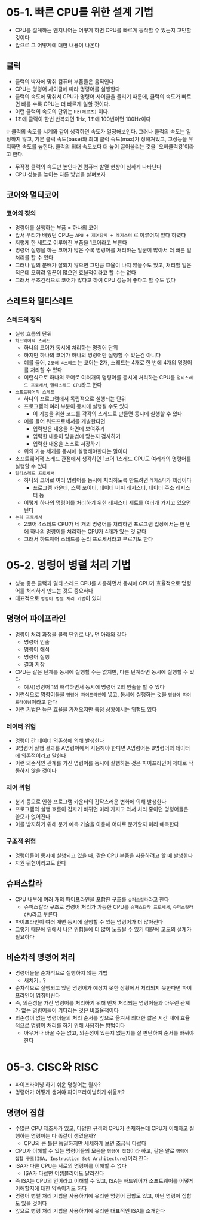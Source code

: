 # 05-1. 빠른 CPU를 위한 설계 기법

- CPU를 설계하는 엔지니어는 어떻게 하면 CPU를 빠르게 동작할 수 있는지 고민할 것이다
- 앞으로 그 어떻게에 대한 내용이 나온다

## 클럭

- 클럭의 박자에 맞춰 컴퓨터 부품들은 움직인다
- CPU는 명령어 사이클에 따라 명령어를 실행한다
- 클럭의 속도에 맞춰서 CPU가 명령어 사이클을 돌리기 때문에, 클럭의 속도가 빠르면 빠를 수록 CPU는 더 빠르게 일할 것이다.
- 이런 클럭의 속도의 단위는 `Hz(헤르츠)` 이다.
- 1초에 클럭이 한번 반복되면 1Hz, 1초에 100번이면 100Hz이다

<aside>
💡 클럭의 속도를 시계와 같이 생각하면 속도가 일정해보인다.
그러나 클럭의 속도는 일정하지 않고, 기본 클럭 속도(base)와 최대 클럭 속도(max)가 정해져있고, 고성능을 유지하면 속도를 높힌다.
클럭의 최대 속도보다 더 높이 끌어올리는 것을 `오버클럭킹`이라고 한다.

</aside>

- 무작정 클럭의 속도만 높인다면 컴퓨터 발열 현상이 심하게 나타난다
- CPU 성능을 높이는 다른 방법을 살펴보자

## 코어와 멀티코어

### 코어의 정의

- 명령어를 실행하는 부품 = 하나의 코어
- 앞서 우리가 배웠던 CPU는 `APU + 제어장치 + 레지스터` 로 이루어져 있다 하였다
- 저렇게 한 세트로 이루어진 부품을 1코어라고 부른다
- 명령어 실행을 하는 코어가 많은 수록 명령어를 처리하는 일꾼이 많아서 더 빠른 일처리를 할 수 있다
- 그러나 일의 분배가 잘되지 않으면 그만큼 효율이 나지 않을수도 있고, 처리할 일은 적은데 오히려 일꾼이 많으면 효율적이라고 할 수는 없다
- 그래서 무조건적으로 코어가 많다고 하여 CPU 성능이 좋다고 할 수도 없다

## 스레드와 멀티스레드

### 스레드의 정의

- 실행 흐름의 단위
- `하드웨어적 스레드`
  - 하나의 코어가 동시에 처리하는 명령어 단위
  - 하지만 하나의 코어가 하나의 명령어만 실행할 수 있는건 아니다
  - 예를 들어, `2코어 4스레드` 는 코어는 2개, 스레드는 4개로 한 번에 4개의 명령어를 처리할 수 있다
  - 이런식으로 하나의 코어로 여러개의 명령어를 동시에 처리하는 CPU를 `멀티스레드 프로세서`, `멀티스레드 CPU`라고 한다
- `소프트웨어적 스레드`
  - 하나의 프로그램에서 독립적으로 실행되는 단위
  - 프로그램의 여러 부분이 동시에 실행될 수도 있다
    - 이 기능을 위한 코드를 각각의 스레드로 만들면 동시에 실행할 수 있다
  - 예를 들어 워드프로세서를 개발한다면
    - 입력받은 내용을 화면에 보여주기
    - 입력한 내용이 맞춤법에 맞는지 검사하기
    - 입력한 내용을 스스로 저장하기
  - 위의 기능 세개를 동시에 실행해야한다는 말이다
- 소프트웨어적 스레드 관점에서 생각하면 1코어 1스레드 CPU도 여러개의 명령어를 실행할 수 있다
- `멀티스레드 프로세서`
  - 하나의 코어로 여러 명령어를 동시에 처리하도록 만드려면 `레지스터`가 핵심이다
    - 프로그램 카운터, 스택 포이터, 데이터 버퍼 레지스터, 데이터 주소 레지스터 등
  - 이렇게 하나의 명령어를 처리하기 위한 레지스터 세트를 여러개 가지고 있으면 된다
- `논리 프로세서`
  - 2코어 4스레드 CPU가 네 개의 명령어를 처리하면 프로그램 입장에서는 한 번에 하나의 명령어를 처리하는 CPU가 4개가 있는 것 같다
  - 그래서 하드웨어 스레드를 논리 프로세서라고 부르기도 한다

# 05-2. 명령어 병렬 처리 기법

- 성능 좋은 클럭과 멀티 스레드 CPU를 사용하면서 동시에 CPU가 효율적으로 명령어를 처리하게 만드는 것도 중요하다
- 대표적으로 `명령어 병렬 처리 기법`이 있다

## 명령어 파이프라인

- 명령어 처리 과정을 클럭 단위로 나누면 아래와 같다
  - 명령어 인출
  - 명령어 해석
  - 명령어 실행
  - 결과 저장
- CPU는 같은 단계를 동시에 실행할 수는 없지만, 다른 단계라면 동시에 실행할 수 있다
  - 예시)명령어 1의 해석하면서 동시에 명령어 2의 인출을 할 수 있다
- 이런식으로 명령어들을 `명령어 파이프라인`에 넣고, 동시에 실행하는 것을 `명령어 파이프라이닝`이라고 한다
- 이런 기법은 높은 효율을 가져오지만 특정 상황에서는 위험도 있다

### 데이터 위험

- 명령어 간 데이터 의존성에 의해 발생한다
- B명령어 실행 결과를 A명령어에서 사용해야 한다면 A명령어는 B명령어의 데이터에 의존적이라고 말한다
- 이런 의존적인 관계를 가진 명령어를 동시에 실행하는 것은 파이프라인이 제대로 작동하지 않을 것이다

### 제어 위험

- 분기 등으로 인한 프로그램 카운터의 갑작스러운 변화에 의해 발생한다
- 프로그램의 실행 흐름이 갑자기 바뀌면 미리 가지고 와서 처리 중이던 명령어들은 쓸모가 없어진다
- 이를 방지하기 위해 분기 예측 기술을 이용해 어디로 분기할지 미리 예측한다

### 구조적 위험

- 명령어들이 동시에 실행되고 있을 때, 같은 CPU 부품을 사용하려고 할 때 발생한다
- 자원 위험이라고도 한다

## 슈퍼스칼라

- CPU 내부에 여러 개의 파이프라인을 포함한 구조를 `슈퍼스칼라`라고 한다
  - 슈퍼스칼라 구조로 명령어 처리가 가능한 CPU를 `슈퍼스칼라 프로세서`, `슈퍼스칼라 CPU`라고 부른다
- 파이프라인이 여러 개면 동시에 실행할 수 있는 명령어가 더 많아진다
- 그렇기 때문에 위에서 나온 위험들에 더 많이 노출될 수 있기 때문에 고도의 설계가 필요하다

## 비순차적 명령어 처리

- 명령어들을 순차적으로 실행하지 않는 기법
  - 새치기.. ?
- 순차적으로 실행되고 있던 명령어가 예상치 못한 상황에서 처리되지 못한다면 파이프라인이 멈춰버린다
- 즉, 의존성을 가진 명령어를 처리하기 위해 먼저 처리되는 명령어들과 아무런 관계가 없는 명령어들이 기다리는 것은 비효율적이다
- 의존성이 없는 명령어들의 처리 순서를 앞으로 옮겨서 최대한 짧은 시간 내에 효율적으로 명령어 처리를 하기 위해 사용하는 방법이다
  - 아무거나 바꿀 수는 없고, 의존성이 있는지 없는지를 잘 판단하여 순서를 바꿔야 한다

# 05-3. CISC와 RISC

- 파이프라이닝 하기 쉬운 명령어는 뭘까?
- 명령어가 어떻게 생겨야 파이프라이닝하기 쉬울까?

## 명령어 집합

- 수많은 CPU 제조사가 있고, 다양한 규격의 CPU가 존재하는데 CPU가 이해하고 실행하는 명령어는 다 똑같이 생겼을까?
  - CPU의 큰 틀은 동일하지만 세세하게 보면 조금씩 다르다
- CPU가 이해할 수 있는 명령어들의 모음을 `명령어 집합`이라 하고, 같은 말로 `명령어 집합 구조(ISA, Instruction Set Architecture)`이라 한다
- ISA가 다른 CPU는 서로의 명령어를 이해할 수 없다
  - ISA가 다르면 어셈블리어도 달라진다
- 즉 ISA는 CPU의 언어라고 이해할 수 있고, ISA는 하드웨어가 소프트웨어를 어떻게 이해할지에 대한 약속이기도 하다
- 명령어 병렬 처리 기법을 사용하기에 유리한 명령어 집합도 있고, 아닌 명령어 집합도 있을 것이다
- 앞으로 병령 처리 기법을 사용하기에 유리한 대표적인 ISA를 소개한다
